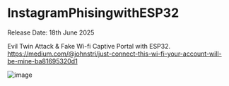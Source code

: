 # InstagramPhisingwithESP32

Release Date: 18th June 2025

Evil Twin Attack & Fake Wi-fi Captive Portal with ESP32.
https://medium.com/@johnstri/just-connect-this-wi-fi-your-account-will-be-mine-ba81695320d1

![image](https://github.com/user-attachments/assets/3e05a3ce-5373-452b-88a1-f83a07e353f9)



